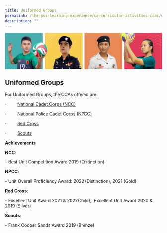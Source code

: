```yaml
---
title: Uniformed Groups
permalink: /the-pss-learning-experience/co-curricular-activities-ccas/uniformed-groups/
description: ""
---
```

![](/images/Our%20School/subbanner.jpg)

## Uniformed Groups

For Uniformed Groups, the CCAs offered are:

·         [National Cadet Corps (NCC)](/files/Co%20Curricular%20Activities/Uniformed%20Groups/NCC.pdf)

·         [National Police Cadet Corps (NPCC)](/files/Co%20Curricular%20Activities/Uniformed%20Groups/NPCC.pdf)

·         [Red Cross](/files/Co%20Curricular%20Activities/Uniformed%20Groups/Red%20Cross.pdf)

·         [Scouts](/files/Co%20Curricular%20Activities/Uniformed%20Groups/Scouts.pdf)

**Achievements**

**NCC**: 

\- Best Unit Competition Award 2019 (Distinction)

**NPCC**: 

\- Unit Overall Proficiency Award: 2022 (Distinction), 2021 (Gold)

**Red Cross**: 

\- Excellent Unit Award 2021 & 2022(Gold),  Excellent Unit Award 2020 & 2019 (Silver)

**Scouts**: 

\- Frank Cooper Sands Award 2019 (Bronze)